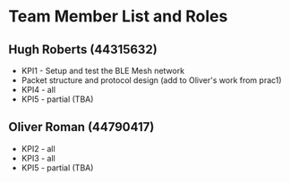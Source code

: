 # Team Member List and Roles 

## Hugh Roberts (44315632)

- KPI1 - Setup and test the BLE Mesh network 
- Packet structure and protocol design (add to Oliver's work from prac1)
- KPI4 - all 
- KPI5 - partial (TBA) 


## Oliver Roman (44790417)

- KPI2 - all
- KPI3 - all
- KPI5 - partial (TBA)